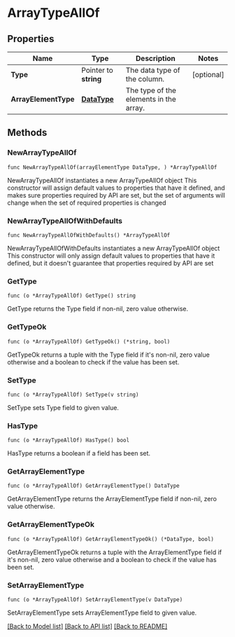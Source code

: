 # ArrayTypeAllOf

## Properties

Name | Type | Description | Notes
------------ | ------------- | ------------- | -------------
**Type** | Pointer to **string** | The data type of the column. | [optional] 
**ArrayElementType** | [**DataType**](DataType.md) | The type of the elements in the array. | 

## Methods

### NewArrayTypeAllOf

`func NewArrayTypeAllOf(arrayElementType DataType, ) *ArrayTypeAllOf`

NewArrayTypeAllOf instantiates a new ArrayTypeAllOf object
This constructor will assign default values to properties that have it defined,
and makes sure properties required by API are set, but the set of arguments
will change when the set of required properties is changed

### NewArrayTypeAllOfWithDefaults

`func NewArrayTypeAllOfWithDefaults() *ArrayTypeAllOf`

NewArrayTypeAllOfWithDefaults instantiates a new ArrayTypeAllOf object
This constructor will only assign default values to properties that have it defined,
but it doesn't guarantee that properties required by API are set

### GetType

`func (o *ArrayTypeAllOf) GetType() string`

GetType returns the Type field if non-nil, zero value otherwise.

### GetTypeOk

`func (o *ArrayTypeAllOf) GetTypeOk() (*string, bool)`

GetTypeOk returns a tuple with the Type field if it's non-nil, zero value otherwise
and a boolean to check if the value has been set.

### SetType

`func (o *ArrayTypeAllOf) SetType(v string)`

SetType sets Type field to given value.

### HasType

`func (o *ArrayTypeAllOf) HasType() bool`

HasType returns a boolean if a field has been set.

### GetArrayElementType

`func (o *ArrayTypeAllOf) GetArrayElementType() DataType`

GetArrayElementType returns the ArrayElementType field if non-nil, zero value otherwise.

### GetArrayElementTypeOk

`func (o *ArrayTypeAllOf) GetArrayElementTypeOk() (*DataType, bool)`

GetArrayElementTypeOk returns a tuple with the ArrayElementType field if it's non-nil, zero value otherwise
and a boolean to check if the value has been set.

### SetArrayElementType

`func (o *ArrayTypeAllOf) SetArrayElementType(v DataType)`

SetArrayElementType sets ArrayElementType field to given value.



[[Back to Model list]](../README.md#documentation-for-models) [[Back to API list]](../README.md#documentation-for-api-endpoints) [[Back to README]](../README.md)


